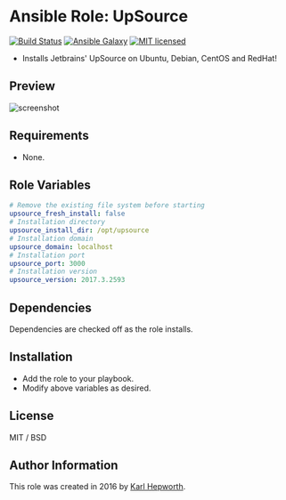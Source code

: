 # Ansible Role: UpSource

[![Build Status](https://travis-ci.org/fubarhouse/ansible-role-upsource.svg?branch=master)](https://travis-ci.org/fubarhouse/ansible-role-upsource)
[![Ansible Galaxy](https://img.shields.io/ansible/role/14001.svg)](https://galaxy.ansible.com/fubarhouse/jetbrains-upsource)
[![MIT licensed](https://img.shields.io/badge/license-MIT-blue.svg)](https://raw.githubusercontent.com/fubarhouse/ansible-role-upsource/master/LICENSE)

* Installs Jetbrains' UpSource on Ubuntu, Debian, CentOS and RedHat!

## Preview
![screenshot](https://raw.githubusercontent.com/fubarhouse/ansible-role-upsource/master/images/login-screen.png)

## Requirements

  * None.

## Role Variables

```yaml
# Remove the existing file system before starting
upsource_fresh_install: false
# Installation directory
upsource_install_dir: /opt/upsource
# Installation domain
upsource_domain: localhost
# Installation port
upsource_port: 3000
# Installation version
upsource_version: 2017.3.2593
```

## Dependencies

  Dependencies are checked off as the role installs.

## Installation

  * Add the role to your playbook.
  * Modify above variables as desired.

## License

MIT / BSD

## Author Information

This role was created in 2016 by [Karl Hepworth](https://twitter.com/fubarhouse).

